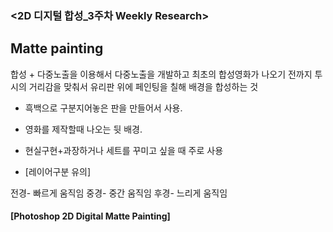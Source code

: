 ### <2D 디지털 합성_3주차 Weekly Research> 


## Matte painting
합성 + 다중노출을 이용해서 다중노출을 개발하고 최초의 합성영화가 나오기 전까지 
투시의 거리감을 맞춰서 유리판 위에 페인팅을 칠해 배경을 합성하는 것

* 흑백으로 구분지어놓은 판을 만들어서 사용.
* 영화를 제작할때 나오는 뒷 배경.
* 현실구현+과장하거나 세트를 꾸미고 싶을 때 주로 사용 





* [레이어구분 유의]

전경- 빠르게 움직임
중경- 중간 움직임
후경- 느리게 움직임 

#### [Photoshop 2D Digital Matte Painting]
